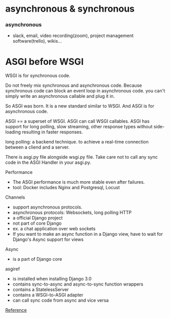 # asynchronous & synchronous
### asynchronous
- slack, email, video recording(zoom), project management software(trello), wikis...

# ASGI before WSGI
WSGI is for synchronous code.

Do not freely mix synchronous and asynchronous code.
Because synchronous code can block an event loop in asynchronous code.
you can't simply write an asynchronous callable and plug it in.

So ASGI was born. It is a new standard similar to WSGI.
And ASGI is for asynchronous code.

ASGI == a superset of WSGI.
ASGI can call WSGI callables.
ASGI has support for long polling,
    slow streaming,
    other response types without side-loading resulting in faster responses.

long polling: a backend technique. to achieve a real-time connection between a cliend and a server.

There is asgi.py file alongside wsgi.py file.
Take care not to call any sync code in the ASGI Handler in your asgi.py.

Performance
- The ASGI performance is much more stable even after failures.
- tool: Docker includes Nginx and Postgresql, Locust

Channels
- support asynchronous protocols.
- asynchronous protocols: Websockets, long polling HTTP
- a official Django project
- not part of core Django
- ex. a chat application over web sockets
- If you want to make an async function in a Django view, have to wait for Django's Async support for views

Async
- is a part of Django core

asgiref
- is installed when installing Django 3.0
- contains sync-to-async and async-to-sync function wrappers
- contains a StatelessServer
- contains a WSGI-to-ASGI adapter
- can call sync code from async and vice versa


[Reference]('https://arunrocks.com/a-guide-to-asgi-in-django-30-and-its-performance/')
